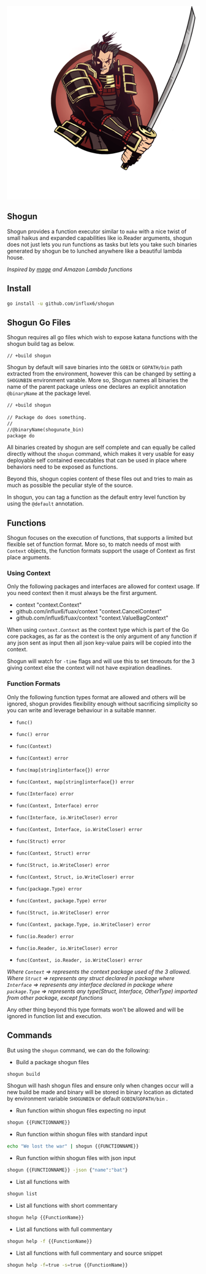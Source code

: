 ![Shogun](./media/shogun.png)

Shogun
---------

Shogun provides a function executor similar to `make` with a nice twist of small haikus and expanded capabilities
like io.Reader arguments, shogun does not just lets you run functions as tasks but lets you take such binaries
generated by shogun be to lunched anywhere like a beautiful lambda house.

*Inspired by [mage](https://github.com/magefile/mage) and Amazon Lambda functions*

## Install

```bash
go install -u github.com/influx6/shogun
```

## Shogun Go Files
Shogun requires all go files which wish to expose katana functions with the shogun build tag as below.

```
// +build shogun
```

Shogun by default will save binaries into the `GOBIN` or `GOPATH/bin` path extracted from the environment, however this can be changed by setting a `SHOGUNBIN` environment
varable. More so, Shogun names all binaries the name of the parent package unless one declares an explicit annotation `@binaryName` at the package level.

```
// +build shogun

// Package do does something.
//
//@binaryName(shogunate_bin)
package do
```

All binaries created by shogun are self complete and can equally be called directly without the `shogun` command, which makes it very usable for easy deployable self contained executables that can be used in place where behaviors need to be exposed as functions.

Beyond this, shogun copies content of these files out and tries to main as much as
possible the peculiar style of the source.

In shogun, you can tag a function as the default entry level function by using the  `@default` annotation.


## Functions

Shogun focuses on the execution of functions, that supports a limited but flexible
set of function format. More so, to match needs of most with `Context` objects, the
function formats support the usage of Context as first place arguments.

### Using Context

Only the following packages and interfaces are allowed for context usage.
If you need context then it must always be the first argument.

- context "context.Context"
- github.com/influx6/fuax/context "context.CancelContext"
- github.com/influx6/fuax/context "context.ValueBagContext"

When using `context.Context` as the context type which is part of the Go core packages, as far as the context is the only argument of any function if any json
sent as input then all json key-value pairs will be copied into the context.

Shogun will watch for `-time` flags and will use this to set timeouts for the 3
giving context else the context will not have expiration deadlines.

### Function Formats

Only the following function types format are allowed and others will be ignored, shogun provides flexibility enough without sacrificing simplicity so you can write and leverage behaviour in a suitable manner.

-	`func()`
- `func() error`

- `func(Context)`
- `func(Context) error`

- `func(map[string]interface{}) error`
- `func(Context, map[string]interface{}) error`

- `func(Interface) error`
- `func(Context, Interface) error`
- `func(Interface, io.WriteCloser) error`
- `func(Context, Interface, io.WriteCloser) error`

- `func(Struct) error`
- `func(Context, Struct) error`
- `func(Struct, io.WriteCloser) error`
- `func(Context, Struct, io.WriteCloser) error`

- `func(package.Type) error`
- `func(Context, package.Type) error`
- `func(Struct, io.WriteCloser) error`
- `func(Context, package.Type, io.WriteCloser) error`

- `func(io.Reader) error`
- `func(io.Reader, io.WriteCloser) error`
- `func(Context, io.Reader, io.WriteCloser) error`

*Where `Context` => represents the context package used of the 3 allowed.*
*Where `Struct`   => represents any struct declared in package*
*where `Interface` => represents any interface declared in package*
*where `package.Type` => represents any type(Struct, Interface, OtherType) imported from other package, except functions*

Any other thing beyond this type formats won't be allowed and will be ignored in
function list and execution.

## Commands

But using the `shogun` command, we can do the following:

- Build a package shogun files

```bash
shogun build
```

Shogun will hash shogun files and ensure only when changes occur will a new build be made and binary will be stored in binary location as dictated by environment variable `SHOGUNBIN` or default `GOBIN`/`GOPATH/bin` .

- Run function within shogun files expecting no input

```bash
shogun {{FUNCTIONNAME}}
```

- Run function within shogun files with standard input

```bash
echo "We lost the war" | shogun {{FUNCTIONNAME}}
```

- Run function within shogun files with json input

```bash
shogun {{FUNCTIONNAME}} -json {"name":"bat"}
```

- List all functions with

```bash
shogun list
```

- List all functions with short commentary

```bash
shogun help {{FunctionName}}
```

- List all functions with full commentary

```bash
shogun help -f {{FunctionName}}
```

- List all functions with full commentary and source snippet

```bash
shogun help -f=true -s=true {{FunctionName}}
```
